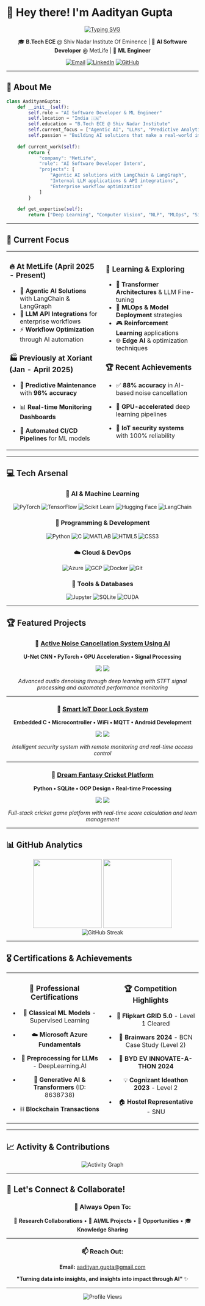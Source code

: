 # 👋 Hey there! I'm Aadityan Gupta 

<div align="center">
  
[![Typing SVG](https://readme-typing-svg.herokuapp.com?font=Fira+Code&weight=600&size=28&pause=1000&color=00D9FF&center=true&vCenter=true&random=false&width=600&lines=AI+Software+Developer;Machine+Learning+Engineer;Deep+Learning+Enthusiast;Open+Source+Contributor)](https://git.io/typing-svg)

</div>

<div align="center">
  
  🎓 **B.Tech ECE** @ Shiv Nadar Institute Of Eminence | 🤖 **AI Software Developer** @ MetLife | 🚀 **ML Engineer**
  
  [![Email](https://img.shields.io/badge/Gmail-D14836?style=for-the-badge&logo=gmail&logoColor=white)](mailto:aadityan.gupta@gmail.com)
  [![LinkedIn](https://img.shields.io/badge/LinkedIn-0077B5?style=for-the-badge&logo=linkedin&logoColor=white)](https://linkedin.com/in/AadityanGupta)
  [![GitHub](https://img.shields.io/badge/GitHub-100000?style=for-the-badge&logo=github&logoColor=white)](https://github.com/aadi611)
 

</div>

---

## 🎯 About Me

```python
class AadityanGupta:
    def __init__(self):
        self.role = "AI Software Developer & ML Engineer"
        self.location = "India 🇮🇳"
        self.education = "B.Tech ECE @ Shiv Nadar Institute"
        self.current_focus = ["Agentic AI", "LLMs", "Predictive Analytics"]
        self.passion = "Building AI solutions that make a real-world impact"
        
    def current_work(self):
        return {
            "company": "MetLife",
            "role": "AI Software Developer Intern",
            "projects": [
                "Agentic AI solutions with LangChain & LangGraph",
                "Internal LLM applications & API integrations",
                "Enterprise workflow optimization"
            ]
        }
    
    def get_expertise(self):
        return ["Deep Learning", "Computer Vision", "NLP", "MLOps", "Signal Processing"]
```

---

## 🚀 Current Focus

<table>
  <tr>
    <td width="50%">
      
### 🔥 At MetLife (April 2025 - Present)
- 🤖 **Agentic AI Solutions** with LangChain & LangGraph
- 🔗 **LLM API Integrations** for enterprise workflows
- ⚡ **Workflow Optimization** through AI automation

### 🏭 Previously at Xoriant (Jan - April 2025)
- 🔧 **Predictive Maintenance** with **96% accuracy**
- 📊 **Real-time Monitoring Dashboards**
- 🔄 **Automated CI/CD Pipelines** for ML models

    </td>
    <td width="50%">
      
### 🎯 Learning & Exploring
- 🧠 **Transformer Architectures** & LLM Fine-tuning
- 🔄 **MLOps & Model Deployment** strategies
- 🎮 **Reinforcement Learning** applications
- 🌐 **Edge AI** & optimization techniques

### 🏆 Recent Achievements
- ✅ **88% accuracy** in AI-based noise cancellation
- 🚀 **GPU-accelerated** deep learning pipelines
- 📱 **IoT security systems** with 100% reliability

    </td>
  </tr>
</table>

---

## 💻 Tech Arsenal

<div align="center">

### 🧠 AI & Machine Learning
![PyTorch](https://img.shields.io/badge/PyTorch-EE4C2C?style=for-the-badge&logo=pytorch&logoColor=white)
![TensorFlow](https://img.shields.io/badge/TensorFlow-FF6F00?style=for-the-badge&logo=tensorflow&logoColor=white)
![Scikit Learn](https://img.shields.io/badge/scikit_learn-F7931E?style=for-the-badge&logo=scikit-learn&logoColor=white)
![Hugging Face](https://img.shields.io/badge/🤗_Hugging_Face-FFD21E?style=for-the-badge)
![LangChain](https://img.shields.io/badge/🦜_LangChain-121212?style=for-the-badge)

### 💾 Programming & Development
![Python](https://img.shields.io/badge/Python-FFD43B?style=for-the-badge&logo=python&logoColor=blue)
![C](https://img.shields.io/badge/C-00599C?style=for-the-badge&logo=c&logoColor=white)
![MATLAB](https://img.shields.io/badge/MATLAB-0076A8?style=for-the-badge&logo=mathworks&logoColor=white)
![HTML5](https://img.shields.io/badge/HTML5-E34F26?style=for-the-badge&logo=html5&logoColor=white)
![CSS3](https://img.shields.io/badge/CSS3-1572B6?style=for-the-badge&logo=css3&logoColor=white)

### ☁️ Cloud & DevOps
![Azure](https://img.shields.io/badge/Microsoft_Azure-0089D0?style=for-the-badge&logo=microsoft-azure&logoColor=white)
![GCP](https://img.shields.io/badge/Google_Cloud-4285F4?style=for-the-badge&logo=google-cloud&logoColor=white)
![Docker](https://img.shields.io/badge/Docker-2CA5E0?style=for-the-badge&logo=docker&logoColor=white)
![Git](https://img.shields.io/badge/Git-F05032?style=for-the-badge&logo=git&logoColor=white)

### 🔧 Tools & Databases
![Jupyter](https://img.shields.io/badge/Jupyter-F37626?style=for-the-badge&logo=jupyter&logoColor=white)
![SQLite](https://img.shields.io/badge/SQLite-07405E?style=for-the-badge&logo=sqlite&logoColor=white)
![CUDA](https://img.shields.io/badge/CUDA-76B900?style=for-the-badge&logo=nvidia&logoColor=white)

</div>

---

## 🏆 Featured Projects

<div align="center">

### 🎵 [Active Noise Cancellation System Using AI](https://github.com/aadi611/noise-cancellation-ai)
**U-Net CNN • PyTorch • GPU Acceleration • Signal Processing**

<img src="https://img.shields.io/badge/Accuracy-88%25-brightgreen?style=for-the-badge" />
<img src="https://img.shields.io/badge/Dataset-Voice_Bank_DEMAND-blue?style=for-the-badge" />

*Advanced audio denoising through deep learning with STFT signal processing and automated performance monitoring*

---

### 🔐 [Smart IoT Door Lock System](https://github.com/aadi611/iot-door-lock)
**Embedded C • Microcontroller • WiFi • MQTT • Android Development**

<img src="https://img.shields.io/badge/Reliability-100%25-brightgreen?style=for-the-badge" />
<img src="https://img.shields.io/badge/Platform-IoT-orange?style=for-the-badge" />

*Intelligent security system with remote monitoring and real-time access control*

---

### 🏏 [Dream Fantasy Cricket Platform](https://github.com/aadi611/fantasy-cricket)
**Python • SQLite • OOP Design • Real-time Processing**

<img src="https://img.shields.io/badge/Architecture-Scalable-blue?style=for-the-badge" />
<img src="https://img.shields.io/badge/Backend-Custom_Algorithms-green?style=for-the-badge" />

*Full-stack cricket game platform with real-time score calculation and team management*

</div>

---

## 📊 GitHub Analytics

<div align="center">
  <img height="180em" src="https://github-readme-stats.vercel.app/api?username=aadi611&show_icons=true&theme=tokyonight&include_all_commits=true&count_private=true"/>
  <img height="180em" src="https://github-readme-stats.vercel.app/api/top-langs/?username=aadi611&layout=compact&langs_count=8&theme=tokyonight"/>
</div>

<div align="center">
  <img src="https://github-readme-streak-stats.herokuapp.com/?user=aadi611&theme=tokyonight" alt="GitHub Streak" />
</div>

---

## 🎖️ Certifications & Achievements

<table align="center">
  <tr>
    <td align="center" width="50%">
      
### 🏅 Professional Certifications
- 🤖 **Classical ML Models** - Supervised Learning
- ☁️ **Microsoft Azure Fundamentals**
- 🔄 **Preprocessing for LLMs** - DeepLearning.AI
- 🧠 **Generative AI & Transformers** (ID: 8638738)
- ⛓️ **Blockchain Transactions**

    </td>
    <td align="center" width="50%">
      
### 🏆 Competition Highlights
- 🛒 **Flipkart GRID 5.0** - Level 1 Cleared
- 🧠 **Brainwars 2024** - BCN Case Study (Level 2)
- 🚗 **BYD EV INNOVATE-A-THON 2024**
- 💡 **Cognizant Ideathon 2023** - Level 2
- 🏠 **Hostel Representative** - SNU

    </td>
  </tr>
</table>

---

## 📈 Activity & Contributions

<div align="center">
  
![Activity Graph](https://github-readme-activity-graph.vercel.app/graph?username=aadi611&theme=tokyo-night&hide_border=true&area=true)

</div>

---

## 🤝 Let's Connect & Collaborate!

<div align="center">

### 💬 Always Open To:
🔬 **Research Collaborations** • 🤖 **AI/ML Projects** • 💼 **Opportunities** • 🎓 **Knowledge Sharing**

---

### 📫 Reach Out:
**Email:** [aadityan.gupta@gmail.com](mailto:aadityan.gupta@gmail.com) 

**"Turning data into insights, and insights into impact through AI"** ✨

---

<img src="https://komarev.com/ghpvc/?username=aadi611&label=Profile%20Views&color=0e75b6&style=flat" alt="Profile Views" />

</div>
